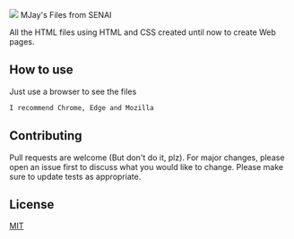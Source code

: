 <a href="https://github.com/badges/shields/graphs/contributors" alt="SENAI"> <img src="https://img.shields.io/badge/-SENAI-red"/></a> MJay's Files from SENAI

All the HTML files using HTML and CSS created until now to create Web pages.

## How to use

Just use a browser to see the files

```bash
I recommend Chrome, Edge and Mozilla
```

## Contributing
Pull requests are welcome (But don't do it, plz). For major changes, please open an issue first to discuss what you would like to change.
Please make sure to update tests as appropriate.

## License
[MIT](https://www.youtube.com/watch?v=megGOXIJBEE)

